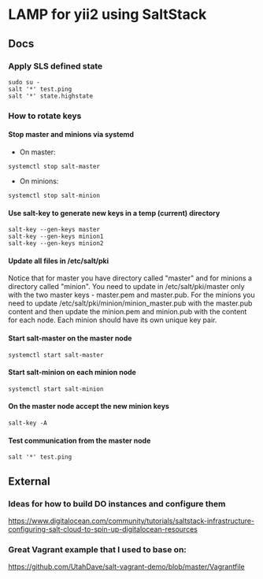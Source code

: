 # LAMP for yii2 using SaltStack

## Docs

### Apply SLS defined state

```
sudo su -
salt '*' test.ping
salt '*' state.highstate
```

### How to rotate keys

#### Stop master and minions via systemd

- On master:

```
systemctl stop salt-master
```

- On minions:

```
systemctl stop salt-minion
```

#### Use salt-key to generate new keys in a temp (current) directory

```
salt-key --gen-keys master
salt-key --gen-keys minion1
salt-key --gen-keys minion2
```

#### Update all files in /etc/salt/pki

Notice that for master you have directory called "master" and for minions a directory called "minion".
You need to update in /etc/salt/pki/master only with the two master keys - master.pem and master.pub.
For the minions you need to update /etc/salt/pki/minion/minion_master.pub with the master.pub content
and then update the minion.pem and minion.pub with the content for each node. Each minion should have
its own unique key pair.

#### Start salt-master on the master node

```
systemctl start salt-master
```

#### Start salt-minion on each minion node

```
systemctl start salt-minion
```

#### On the master node accept the new minion keys

```
salt-key -A
```

#### Test communication from the master node

```
salt '*' test.ping
```

## External

### Ideas for how to build DO instances and configure them

https://www.digitalocean.com/community/tutorials/saltstack-infrastructure-configuring-salt-cloud-to-spin-up-digitalocean-resources

### Great Vagrant example that I used to base on:

https://github.com/UtahDave/salt-vagrant-demo/blob/master/Vagrantfile